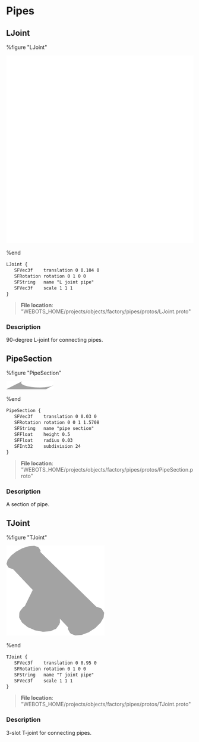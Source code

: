 # Pipes

## LJoint

%figure "LJoint"

![LJoint-image](images/objects/pipes/LJoint/model.png)

%end

```
LJoint {
   SFVec3f    translation 0 0.104 0
   SFRotation rotation 0 1 0 0
   SFString   name "L joint pipe"
   SFVec3f    scale 1 1 1
}
```

> **File location**: "WEBOTS\_HOME/projects/objects/factory/pipes/protos/LJoint.proto"

### Description

90-degree L-joint for connecting pipes.

## PipeSection

%figure "PipeSection"

![PipeSection-image](images/objects/pipes/PipeSection/model.png)

%end

```
PipeSection {
   SFVec3f    translation 0 0.03 0
   SFRotation rotation 0 0 1 1.5708
   SFString   name "pipe section"
   SFFloat    height 0.5
   SFFloat    radius 0.03
   SFInt32    subdivision 24
}
```

> **File location**: "WEBOTS\_HOME/projects/objects/factory/pipes/protos/PipeSection.proto"

### Description

A section of pipe.

## TJoint

%figure "TJoint"

![TJoint-image](images/objects/pipes/TJoint/model.png)

%end

```
TJoint {
   SFVec3f    translation 0 0.95 0
   SFRotation rotation 0 1 0 0
   SFString   name "T joint pipe"
   SFVec3f    scale 1 1 1
}
```

> **File location**: "WEBOTS\_HOME/projects/objects/factory/pipes/protos/TJoint.proto"

### Description

3-slot T-joint for connecting pipes.

